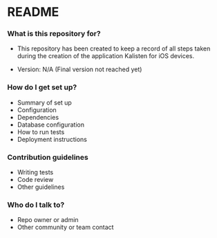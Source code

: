 # README #

### What is this repository for? ###

* This repository has been created to keep a record of all steps taken 
  during the creation of the application Kalisten for iOS devices.

* Version: N/A (Final version not reached yet)

### How do I get set up? ###

* Summary of set up
* Configuration
* Dependencies
* Database configuration
* How to run tests
* Deployment instructions

### Contribution guidelines ###

* Writing tests
* Code review
* Other guidelines

### Who do I talk to? ###

* Repo owner or admin
* Other community or team contact
